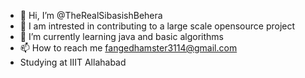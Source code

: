 - 👋 Hi, I’m @TheRealSibasishBehera
- 👀 I am intrested in contributing to a large scale opensource project 
- 🌱 I’m currently learning java and basic algorithms
- 📫 How to reach me fangedhamster3114@gmail.com
- Studying at IIIT Allahabad 

<!---
TheRealSibasishBehera/TheRealSibasishBehera is a ✨ special ✨ repository because its `README.md` (this file) appears on your GitHub profile.
You can click the Preview link to take a look at your changes.
--->
